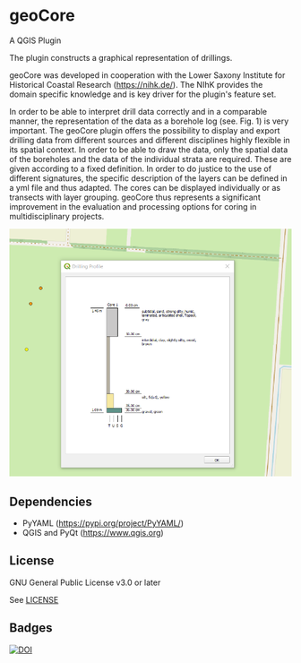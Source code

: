 # geoCore

A QGIS Plugin

The plugin constructs a graphical representation of drillings.

geoCore was developed in cooperation with the Lower Saxony Institute for Historical Coastal Research (https://nihk.de/). The NIhK provides the domain specific knowledge and is key driver for the plugin's feature set.

In order to be able to interpret drill data correctly and in a comparable manner, the representation of the data as a borehole log (see. Fig. 1) is very important. The geoCore plugin offers the possibility to display and export drilling data from different sources and different disciplines highly flexible in its spatial context. In order to be able to draw the data, only the spatial data of the boreholes and the data of the individual strata are required. These are given according to a fixed definition. In order to do justice to the use of different signatures, the specific description of the layers can be defined in a yml file and thus adapted. The cores can be displayed individually or as transects with layer grouping. geoCore thus represents a significant improvement in the evaluation and processing options for coring in multidisciplinary projects.

![single core](img/single_core_qgis.png)


## Dependencies

* PyYAML (https://pypi.org/project/PyYAML/)
* QGIS and PyQt (https://www.qgis.org)

## License

GNU General Public License v3.0 or later

See [LICENSE](LICENSE)

## Badges

[![DOI](https://zenodo.org/badge/286937017.svg)](https://zenodo.org/badge/latestdoi/286937017)